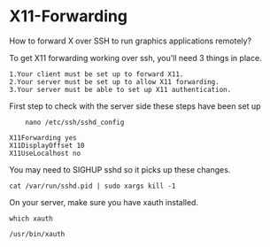 # X11-Forwarding
How to forward X over SSH to run graphics applications remotely?


To get X11 forwarding working over ssh, you'll need 3 things in place.

    1.Your client must be set up to forward X11.
    2.Your server must be set up to allow X11 forwarding.
    3.Your server must be able to set up X11 authentication.
    
 First step to check with the server side these steps have been set up
 
```
    nano /etc/ssh/sshd_config
```

```
X11Forwarding yes
X11DisplayOffset 10
X11UseLocalhost no

```
You may need to SIGHUP sshd so it picks up these changes.
 ```
 cat /var/run/sshd.pid | sudo xargs kill -1

```

On your server, make sure you have xauth installed.
```
which xauth
```
```
/usr/bin/xauth
```

